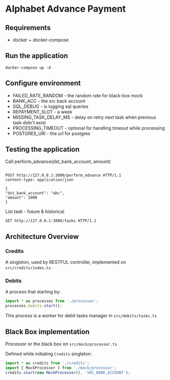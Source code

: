 

# Alphabet Advance Payment

## Requirements
- docker + docker-compose

## Run the application
```
docker-compose up -d
```

## Configure environment
- FAILED_RATE_RANDOM - the random rate for black-box mock
- BANK_ACC - the src back account
- SQL_DEBUG - is logging sql queries
- REPAYMENT_SLOT - a week
- MISSING_TASK_DELAY_MS - delay on retry next task when previous task didn't exist
- PROCESSING_TIMEOUT - optional for handling timeout while processing
- POSTGRES_URI - the url for postgres

## Testing the application

Call perform_advance(dst_bank_account, amount)
```http

POST http://127.0.0.1:3000/perform_advance HTTP/1.1
content-type: application/json

{
"dst_bank_account": "abc",
"amount": 2000
}

```

List task - future & historical


```http
GET http://127.0.0.1:3000/tasks HTTP/1.1
```

## Architecture Overview

### Credits
A singleton, used by RESTFUL controller, implemented on ```src/credits/index.ts```.

### Debits
A process that starting by:
```javascript
import * as processes from './processes';
processes.debits.start();
```
This process is a worker for debit tasks manager in ```src/debits/tasks.ts```

## Black Box implementation
Processor or the black box on ```src/mock/processor.ts```

Defined while initiating ```Credits``` singleton:
```javascript
import * as credits from './credits';
import { MockProcessor } from './mock/processor';
credits.start(new MockProcessor(), 'SRC_BANK_ACCOUNT');
```

